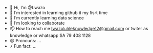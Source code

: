 - 👋 Hi, I’m @Lwazo
- 👀 I’m interested in learning github it my fisrt time 
- 🌱 I’m currently learning data science
- 💞️ I’m looking to collaborate
- 📫 How to reach me lwazoluhleknowledge12@gmail.com or twiter as knowledge or whatsapp SA 79 408 1128
- 😄 Pronouns: ...
- ⚡ Fun fact: ...

<!---
Lwazo/Lwazo is a ✨ special ✨ repository because its `README.md` (this file) appears on your GitHub profile.
You can click the Preview link to take a look at your changes.
--->
